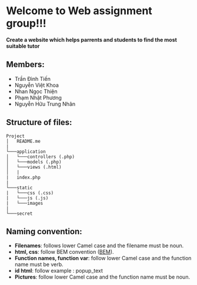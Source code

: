 # Welcome to Web assignment group!!!
**Create a website which helps parrents and students to find the most suitable tutor**
## Members:
- Trần Đình Tiến
- Nguyễn Việt Khoa
- Nhan Ngọc Thiện
- Phạm Nhật Phương
- Nguyễn Hữu Trung Nhân
## Structure of files:
```
Project
│   README.me 
|   
└───application
│   └───controllers (.php)
│   └───models (.php)
│   └───views (.html)
│   |
|	index.php
|
└───static
|   └───css (.css)
|   └───js (.js)
|   └───images
|
└───secret
```
## Naming convention:
 - **Filenames**: follows lower Camel case and the filename must be noun.
 - **html, css**: follow BEM convention ([BEM](http://getbem.com/naming/)).
 - **Function names, function var**: follow lower Camel case and the function name must be verb.
 - **id html**: follow example : popup_text
 - **Pictures**: follow lower Camel case and the function name must be noun.
